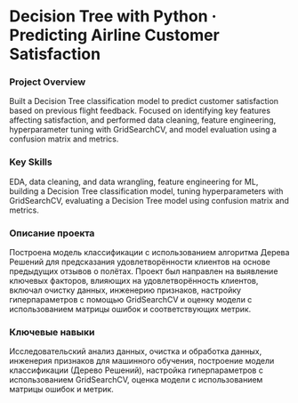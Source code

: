 # Decision Tree with Python · Predicting Airline Customer Satisfaction

### Project Overview

Built a Decision Tree classification model to predict customer satisfaction based on previous flight feedback. Focused on identifying key features affecting satisfaction, and performed data cleaning, feature engineering, hyperparameter tuning with GridSearchCV, and model evaluation using a confusion matrix and metrics.

### Key Skills

EDA, data cleaning, and data wrangling, feature engineering for ML, building a Decision Tree classification model, tuning hyperparameters with GridSearchCV, evaluating a Decision Tree model using confusion matrix and metrics.

### Описание проекта

Построена модель классификации с использованием алгоритма Дерева Решений для предсказания удовлетворённости клиентов на основе предыдущих отзывов о полётах. Проект был направлен на выявление ключевых факторов, влияющих на удовлетворённость клиентов, включал очистку данных, инженерию признаков, настройку гиперпараметров с помощью GridSearchCV и оценку модели с использованием матрицы ошибок и соответствующих метрик.

### Ключевые навыки

Исследовательский анализ данных, очистка и обработка данных, инженерия признаков для машинного обучения, построение модели классификации (Дерево Решений), настройка гиперпараметров с использованием GridSearchCV, оценка модели с использованием матрицы ошибок и метрик.
